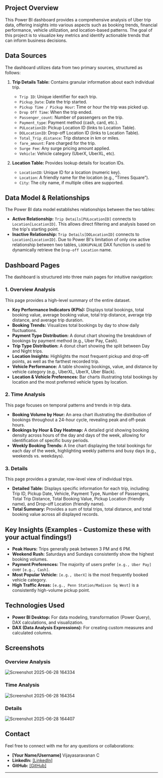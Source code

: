 ## Project Overview

This Power BI dashboard provides a comprehensive analysis of Uber trip data, offering insights into various aspects such as booking trends, financial performance, vehicle utilization, and location-based patterns. The goal of this project is to visualize key metrics and identify actionable trends that can inform business decisions.

## Data Sources

The dashboard utilizes data from two primary sources, structured as follows:

1.  **Trip Details Table:** Contains granular information about each individual trip.
    * `Trip ID`: Unique identifier for each trip.
    * `Pickup_Date`: Date the trip started.
    * `Pickup Time / Pickup Hour`: Time or hour the trip was picked up.
    * `Drop Off Time`: When the trip ended.
    * `Passenger_count`: Number of passengers on the trip.
    * `Payment_type`: Payment method (cash, card, etc.).
    * `PULocationID`: Pickup Location ID (links to Location Table).
    * `DOLocationID`: Drop-off Location ID (links to Location Table).
    * `Total_Trip_distance`: Trip distance in km or miles.
    * `fare_amount`: Fare charged for the trip.
    * `Surge Fee`: Any surge pricing amount applied.
    * `Vehicle`: Vehicle category (UberX, UberXL, etc).

2.  **Location Table:** Provides lookup details for location IDs.
    * `LocationID`: Unique ID for a location (numeric key).
    * `Location`: A friendly name for the location (e.g., “Times Square”).
    * `City`: The city name, if multiple cities are supported.

## Data Model & Relationships

The Power BI data model establishes relationships between the two tables:

* **Active Relationship:** `Trip Details[PULocationID]` connects to `Location[LocationID]`. This allows direct filtering and analysis based on the trip's starting point.
* **Inactive Relationship:** `Trip Details[DOLocationID]` connects to `Location[LocationID]`. Due to Power BI's limitation of only one active relationship between two tables, `LOOKUPVALUE` DAX function is used to dynamically retrieve the `Drop-off Location` name.

## Dashboard Pages

The dashboard is structured into three main pages for intuitive navigation:

### 1. Overview Analysis

This page provides a high-level summary of the entire dataset.

* **Key Performance Indicators (KPIs):** Displays total bookings, total booking value, average booking value, total trip distance, average trip distance, and average trip duration.
* **Booking Trends:** Visualizes total bookings by day to show daily fluctuations.
* **Payment Type Distribution:** A donut chart showing the breakdown of bookings by payment method (e.g., Uber Pay, Cash).
* **Trip Type Distribution:** A donut chart showing the split between Day and Night trips.
* **Location Insights:** Highlights the most frequent pickup and drop-off points, as well as the farthest recorded trip.
* **Vehicle Performance:** A table showing bookings, value, and distance by vehicle category (e.g., UberXL, UberX, Uber Black).
* **Location & Vehicle Preferences:** Bar charts illustrating total bookings by location and the most preferred vehicle types by location.

### 2. Time Analysis

This page focuses on temporal patterns and trends in trip data.

* **Booking Volume by Hour:** An area chart illustrating the distribution of bookings throughout a 24-hour cycle, revealing peak and off-peak hours.
* **Bookings by Hour & Day Heatmap:** A detailed grid showing booking density across hours of the day and days of the week, allowing for identification of specific busy periods.
* **Weekly Booking Trends:** A line chart displaying the total bookings for each day of the week, highlighting weekly patterns and busy days (e.g., weekends vs. weekdays).

### 3. Details

This page provides a granular, row-level view of individual trips.

* **Detailed Table:** Displays specific information for each trip, including: Trip ID, Pickup Date, Vehicle, Payment Type, Number of Passengers, Total Trip Distance, Total Booking Value, Pickup Location (friendly name), and Drop-off Location (friendly name).
* **Total Summary:** Provides a sum of total trips, total distance, and total booking value across all displayed records.

## Key Insights (Examples - **Customize these with your actual findings!**)

* **Peak Hours:** Trips generally peak between 3 PM and 6 PM.
* **Weekend Rush:** Saturdays and Sundays consistently show the highest booking volumes.
* **Payment Preferences:** The majority of users prefer `[e.g., Uber Pay]` over `[e.g., Cash]`.
* **Most Popular Vehicle:** `[e.g., UberX]` is the most frequently booked vehicle category.
* **High Traffic Areas:** `[e.g., Penn Station/Madison Sq West]` is a consistently high-volume pickup point.

## Technologies Used

* **Power BI Desktop:** For data modeling, transformation (Power Query), DAX calculations, and visualization.
* **DAX (Data Analysis Expressions):** For creating custom measures and calculated columns.

## Screenshots

### Overview Analysis
![Screenshot 2025-06-28 164334](https://github.com/user-attachments/assets/fe8fe8a8-2746-46a3-a650-96eacf72299a)


### Time Analysis
![Screenshot 2025-06-28 164354](https://github.com/user-attachments/assets/fde9ceb3-2f68-4be5-848d-02a7e4295d24)


### Details
![Screenshot 2025-06-28 164407](https://github.com/user-attachments/assets/7dce6e54-bd29-4d13-b502-156d9ac6920c)


## Contact

Feel free to connect with me for any questions or collaborations:

* **[Your Name/Username]** Vijayasaravanan C
* **LinkedIn:** [[LinkedIn]](https://www.linkedin.com/in/vijayasaravanan-c/)
* **GitHub:** [[GitHub]](https://github.com/vijayasaravana?tab=repositories)

---
